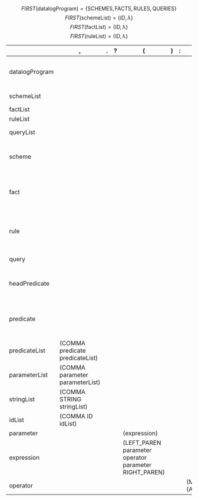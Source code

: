 
$$FIRST(\mathrm{datalogProgram}) = \{\mathrm{SCHEMES, FACTS, RULES, QUERIES}\}$$
$$FIRST(\mathrm{schemeList}) = \{ID, \lambda\}$$
$$FIRST(\mathrm{factList}) = \{\mathrm{ID, \lambda}\}$$
$$FIRST(\mathrm{ruleList}) = \{\mathrm{ID, \lambda}\}$$

|              |,|.|?|(|)|:|:-|*|+|Schemes|Facts|Rules|Queries|ID|String|$\lambda$|
|-             |-|-|-|-|-|-|- |-|-|-      |-    |-    |-      |- |-|-
|datalogProgram| | | | | | |  | | |(SCHEMES COLON scheme, schemeList)|(FACTS COLON factList)|(RULES COLON ruleList)|(QUERIES COLON query, queryList)
|schemeList    | | | | | | |  | | | | | | |(scheme schemeList)||(lambda)
|factList||||||||||||||(fact factList)||(lambda)
|ruleList||||||||||||||(rule ruleList)||(lambda)
|queryList||||||||||||||(predicate Q_MARK)||(lambda)
|scheme   ||||||||||||||(ID LEFT_PAREN ID idList RIGHT_PAREN)
|fact     ||||||||||||||(ID LEFT_PAREN STRING stringList RIGHT_PAREN)
|rule     ||||||||||||||(headPredicate COLON_DASH predicate predicateList PERIOD)
|query    ||||||||||||||(predicate, Q_MARK)
|headPredicate||||||||||||||(ID LEFT_PAREN ID idList RIGHT_PAREN)
|predicate||||||||||||||(ID LEFT_PAREN parameter paramterList RIGHT_PAREN)
|predicateList|(COMMA predicate predicateList)|||||||||||||||(lambda)
|parameterList|(COMMA parameter parameterList)|||||||||||||||(lambda)
|stringList|(COMMA STRING stringList)|||||||||||||||(lambda)
|idList|(COMMA ID idList)|||||||||||||||(lambda)
|parameter||||(expression)||||||||||(ID)|(STRING)
|expression||||(LEFT_PAREN parameter operator parameter RIGHT_PAREN)
|operator|||||||(MULTIPLY)(ADD)
